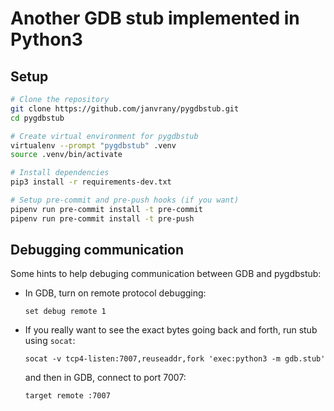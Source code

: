 # Another GDB stub implemented in Python3

## Setup
```sh
# Clone the repository
git clone https://github.com/janvrany/pygdbstub.git
cd pygdbstub

# Create virtual environment for pygdbstub
virtualenv --prompt "pygdbstub" .venv
source .venv/bin/activate

# Install dependencies
pip3 install -r requirements-dev.txt 

# Setup pre-commit and pre-push hooks (if you want)
pipenv run pre-commit install -t pre-commit
pipenv run pre-commit install -t pre-push
```

## Debugging communication

Some hints to help debuging communication between GDB and pygdbstub:

 * In GDB, turn on remote protocol debugging: 
   
   ```
   set debug remote 1
   ```

 * If you really want to see the exact bytes going back and forth, run 
   stub using `socat`:

   ```
   socat -v tcp4-listen:7007,reuseaddr,fork 'exec:python3 -m gdb.stub'
   ```

   and then in GDB, connect to port 7007:

   ```
   target remote :7007
   ```
